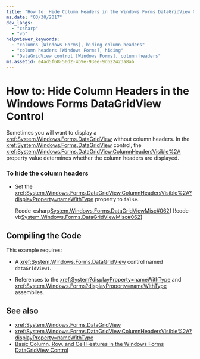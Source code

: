 ```yaml
---
title: "How to: Hide Column Headers in the Windows Forms DataGridView Control"
ms.date: "03/30/2017"
dev_langs: 
  - "csharp"
  - "vb"
helpviewer_keywords: 
  - "columns [Windows Forms], hiding column headers"
  - "column headers [Windows Forms], hiding"
  - "DataGridView control [Windows Forms], column headers"
ms.assetid: e4ad5f68-50d2-4b9e-93ee-9d622423a8ab
---
```

# How to: Hide Column Headers in the Windows Forms DataGridView Control
Sometimes you will want to display a <xref:System.Windows.Forms.DataGridView> without column headers. In the <xref:System.Windows.Forms.DataGridView> control, the <xref:System.Windows.Forms.DataGridView.ColumnHeadersVisible%2A> property value determines whether the column headers are displayed.  
  
### To hide the column headers  
  
- Set the <xref:System.Windows.Forms.DataGridView.ColumnHeadersVisible%2A?displayProperty=nameWithType> property to `false`.  
  
     [!code-csharp[System.Windows.Forms.DataGridViewMisc#062](~/samples/snippets/csharp/VS_Snippets_Winforms/System.Windows.Forms.DataGridViewMisc/CS/datagridviewmisc.cs#062)]
     [!code-vb[System.Windows.Forms.DataGridViewMisc#062](~/samples/snippets/visualbasic/VS_Snippets_Winforms/System.Windows.Forms.DataGridViewMisc/VB/datagridviewmisc.vb#062)]  
  
## Compiling the Code  
 This example requires:  
  
- A <xref:System.Windows.Forms.DataGridView> control named `dataGridView1`.  
  
- References to the <xref:System?displayProperty=nameWithType> and <xref:System.Windows.Forms?displayProperty=nameWithType> assemblies.  
  
## See also

- <xref:System.Windows.Forms.DataGridView>
- <xref:System.Windows.Forms.DataGridView.ColumnHeadersVisible%2A?displayProperty=nameWithType>
- [Basic Column, Row, and Cell Features in the Windows Forms DataGridView Control](basic-column-row-and-cell-features-wf-datagridview-control.md)
